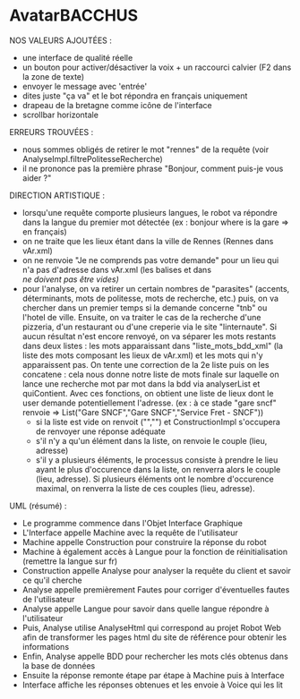 # AvatarBACCHUS

NOS VALEURS AJOUTÉES :
- une interface de qualité réelle
- un bouton pour activer/désactiver la voix + un raccourci calvier (F2 dans la zone de texte)
- envoyer le message avec 'entrée'
- dites juste "ça va" et le bot répondra en français uniquement
- drapeau de la bretagne comme icône de l'interface
- scrollbar horizontale

ERREURS TROUVÉES :
- nous sommes obligés de retirer le mot "rennes" de la requête (voir AnalyseImpl.filtrePolitesseRecherche)
- il ne prononce pas la première phrase "Bonjour, comment puis-je vous aider ?"

DIRECTION ARTISTIQUE :
- lorsqu'une requête comporte plusieurs langues, le robot va répondre dans la langue du premier mot détectée (ex : bonjour where is la gare => en français)
- on ne traite que les lieux étant dans la ville de Rennes (<city>Rennes</city> dans vAr.xml)
- on ne renvoie "Je ne comprends pas votre demande" pour un lieu qui n'a pas d'adresse dans vAr.xml (les balises <name> et <number> dans <address> ne doivent pas être vides)
- pour l'analyse, on va retirer un certain nombres de "parasites" (accents, déterminants, mots de politesse, mots de recherche, etc.) puis, on va chercher dans un premier temps si la demande concerne "tnb" ou l'hotel de ville. Ensuite, on va traiter le cas de la recherche d'une pizzeria, d'un restaurant ou d'une creperie via le site "linternaute". Si aucun résultat n'est encore renvoyé, on va séparer les mots restants dans deux listes : les mots apparaissant dans "liste_mots_bdd_xml" (la liste des mots composant les lieux de vAr.xml) et les mots qui n'y apparaissent pas. On tente une correction de la 2e liste puis on les concatene : cela nous donne notre liste de mots finale sur laquelle on lance une recherche mot par mot dans la bdd via analyserList et quiContient. Avec ces fonctions, on obtient une liste de lieux dont le user demande potentiellement l'adresse. (ex : à ce stade "gare sncf" renvoie => List("Gare SNCF","Gare SNCF","Service Fret - SNCF"))
  - si la liste est vide on renvoit ("","") et ConstructionImpl s'occupera de renvoyer une réponse adéquate
  - s'il n'y a qu'un élément dans la liste, on renvoie le couple (lieu, adresse)
  - s'il y a plusieurs éléments, le processus consiste à prendre le lieu ayant le plus d'occurence dans la liste, on renverra alors le couple (lieu, adresse). Si plusieurs éléments ont le nombre d'occurence maximal, on renverra la liste de ces couples (lieu, adresse).

UML (résumé) :
 - Le programme commence dans l'Objet Interface Graphique
 - L'Interface appelle Machine avec la requête de l'utilisateur
 - Machine appelle Construction pour construire la réponse du robot
 - Machine à également accès à Langue pour la fonction de réinitialisation (remettre la langue sur fr)
 - Construction appelle Analyse pour analyser la requête du client et savoir ce qu'il cherche
 - Analyse appelle premièrement Fautes pour corriger d'éventuelles fautes de l'utilisateur
 - Analyse appelle Langue pour savoir dans quelle langue répondre à l'utilisateur
 - Puis, Analyse utilise AnalyseHtml qui correspond au projet Robot Web afin de transformer les pages html du site de référence pour obtenir les informations
 - Enfin, Analyse appelle BDD pour rechercher les mots clés obtenus dans la base de données
 - Ensuite la réponse remonte étape par étape à Machine puis à Interface
 - Interface affiche les réponses obtenues et les envoie à Voice qui les lit
